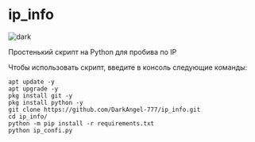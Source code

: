 # ip_info

![dark](https://user-images.githubusercontent.com/101978739/159172621-d7a0c420-dae0-40d3-82e0-ede39a4138ec.PNG)

Простенький скрипт на Python для пробива по IP

Чтобы использовать скрипт, введите в консоль следующие команды:
    
    apt update -y
    apt upgrade -y
    pkg install git -y 
    pkg install python -y 
    git clone https://github.com/DarkAngel-777/ip_info.git
    cd ip_info/
    python -m pip install -r requirements.txt
    python ip_confi.py
